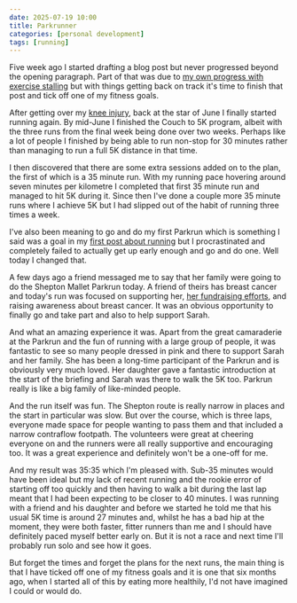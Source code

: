 ```yaml
---
date: 2025-07-19 10:00
title: Parkrunner
categories: [personal development]
tags: [running]
---
```


Five week ago I started drafting a blog post but never progressed beyond the opening paragraph. Part of that was due to [my own progress with exercise stalling](2025-07-18-getting-back-on-track) but with things getting back on track it's time to finish that post and tick off one of my fitness goals.

After getting over my [knee injury](2025-06-05-kneeded-to-rest), back at the star of June I finally started running again. By mid-June I finished the Couch to 5K program, albeit with the three runs from the final week being done over two weeks. Perhaps like a lot of people I finished by being able to run non-stop for 30 minutes rather than managing to run a full 5K distance in that time.

I then discovered that there are some extra sessions added on to the plan, the first of which is a 35 minute run. With my running pace hovering around seven minutes per kilometre I completed that first 35 minute run and managed to hit 5K during it. Since then I've done a couple more 35 minute runs where I achieve 5K but I had slipped out of the habit of running three times a week.

I've also been meaning to go and do my first Parkrun which is something I said was a goal in my [first post about running](2025-04-10-couch-to-somewhere) but I procrastinated and completely failed to actually get up early enough and go and do one. Well today I changed that.

A few days ago a friend messaged me to say that her family were going to do the Shepton Mallet Parkrun today. A friend of theirs has breast cancer and today's run was focused on supporting her, [her fundraising efforts](https://www.justgiving.com/page/sarah-daffurn-2), and raising awareness about breast cancer. It was an obvious opportunity to finally go and take part and also to help support Sarah.

And what an amazing experience it was. Apart from the great camaraderie at the Parkrun and the fun of running with a large group of people, it was fantastic to see so many people dressed in pink and there to support Sarah and her family. She has been a long-time participant of the Parkrun and is obviously very much loved. Her daughter gave a fantastic introduction at the start of the briefing and Sarah was there to walk the 5K too. Parkrun really is like a big family of like-minded people.

And the run itself was fun. The Shepton route is really narrow in places and the start in particular was slow. But over the course, which is three laps, everyone made space for people wanting to pass them and that included a narrow contraflow footpath. The volunteers were great at cheering everyone on and the runners were all really supportive and encouraging too. It was a great experience and definitely won't be a one-off for me.

And my result was 35:35 which I'm pleased with. Sub-35 minutes would have been ideal but my lack of recent running and the rookie error of starting off too quickly and then having to walk a bit during the last lap meant that I had been expecting to be closer to 40 minutes. I was running with a friend and his daughter and before we started he told me that his usual 5K time is around 27 minutes and, whilst he has a bad hip at the moment, they were both faster, fitter runners than me and I should have definitely paced myself better early on. But it is not a race and next time I'll probably run solo and see how it goes.

But forget the times and forget the plans for the next runs, the main thing is that I have ticked off one of my fitness goals and it is one that six months ago, when I started all of this by eating more healthily, I'd not have imagined I could or would do.

